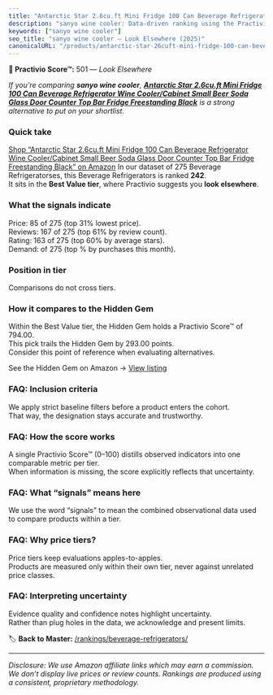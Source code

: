 ```yaml
---
title: "Antarctic Star 2.6cu.ft Mini Fridge 100 Can Beverage Refrigerator Wine Cooler/Cabinet Small Beer Soda Glass Door Counter Top Bar Fridge Freestanding Black"
description: "sanyo wine cooler: Data-driven ranking using the Practivio Score™. Positioned by quality, value, demand, findability, momentum."
keywords: ["sanyo wine cooler"]
seo_title: "sanyo wine cooler — Look Elsewhere (2025)"
canonicalURL: "/products/antarctic-star-26cuft-mini-fridge-100-can-beverage-refrigerator-wine-coolercabinet-small-beer-soda-glass-door-counter-top-bar-fridge-freestanding-black-B0B3LR3CG5/"
---
```


**🚫 Practivio Score™:** 501 — _Look Elsewhere_


*If you're comparing **sanyo wine cooler**, **[Antarctic Star 2.6cu.ft Mini Fridge 100 Can Beverage Refrigerator Wine Cooler/Cabinet Small Beer Soda Glass Door Counter Top Bar Fridge Freestanding Black](https://www.amazon.com/dp/B0B3LR3CG5?tag=practivio-20)** is a strong alternative to put on your shortlist.*
### Quick take
[Shop “Antarctic Star 2.6cu.ft Mini Fridge 100 Can Beverage Refrigerator Wine Cooler/Cabinet Small Beer Soda Glass Door Counter Top Bar Fridge Freestanding Black” on Amazon](https://www.amazon.com/dp/B0B3LR3CG5?tag=practivio-20)
In our dataset of 275 Beverage Refrigeratorses, this Beverage Refrigerators is ranked **242**.  
It sits in the **Best Value tier**, where Practivio suggests you **look elsewhere**.

### What the signals indicate
Price: 85 of 275 (top 31% lowest price).  
Reviews: 167 of 275 (top 61% by review count).  
Rating: 163 of 275 (top 60% by average stars).  
Demand:  of 275 (top % by purchases this month).

### Position in tier
Comparisons do not cross tiers.

### How it compares to the Hidden Gem
Within the Best Value tier, the Hidden Gem holds a Practivio Score™ of 794.00.  
This pick trails the Hidden Gem by 293.00 points.  
Consider this point of reference when evaluating alternatives.  

See the Hidden Gem on Amazon → [View listing](https://www.amazon.com/dp/B00IR8H55A?tag=practivio-20)

### FAQ: Inclusion criteria
We apply strict baseline filters before a product enters the cohort.  
That way, the designation stays accurate and trustworthy.

### FAQ: How the score works
A single Practivio Score™ (0–100) distills observed indicators into one comparable metric per tier.  
When information is missing, the score explicitly reflects that uncertainty.

### FAQ: What “signals” means here
We use the word “signals” to mean the combined observational data used to compare products within a tier.

### FAQ: Why price tiers?
Price tiers keep evaluations apples-to-apples.  
Products are measured only within their own tier, never against unrelated price classes.

### FAQ: Interpreting uncertainty
Evidence quality and confidence notes highlight uncertainty.  
Rather than plug holes in the data, we acknowledge and present limits.


🏷️ **Back to Master:** [/rankings/beverage-refrigerators/](/rankings/beverage-refrigerators/)

---
_Disclosure: We use Amazon affiliate links which may earn a commission. We don’t display live prices or review counts. Rankings are produced using a consistent, proprietary methodology._
